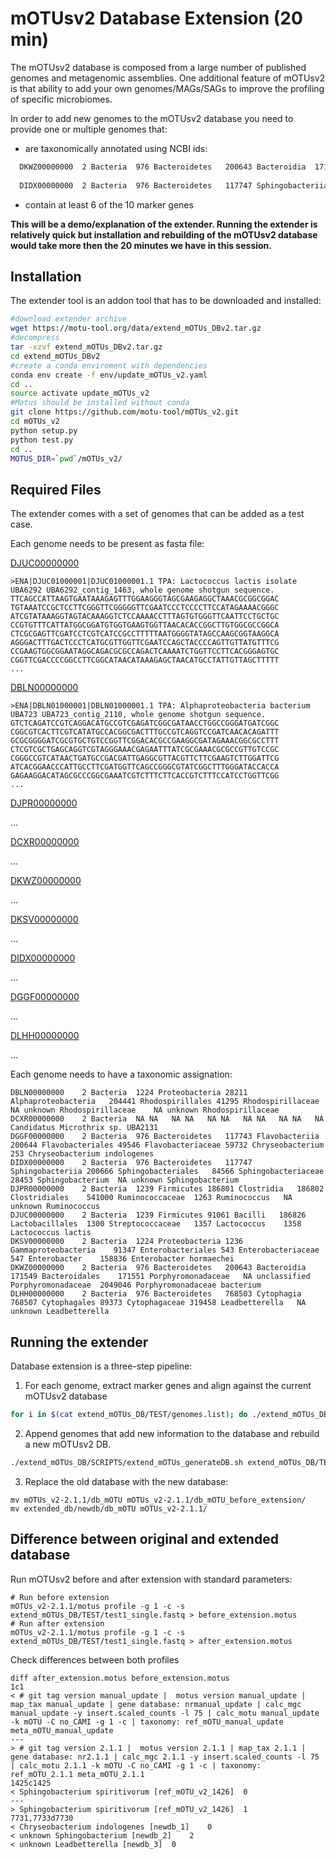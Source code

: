 # mOTUsv2 Database Extension (20 min)

The mOTUsv2 database is composed from a large number of published genomes and metagenomic assemblies. One additional feature of mOTUsv2 is that ability to add your own genomes/MAGs/SAGs to improve the profiling of specific microbiomes.

In order to add new genomes to the mOTUsv2 database you need to provide one or multiple genomes that:

- are taxonomically annotated using NCBI ids:
```bash
  DKWZ00000000	2 Bacteria	976 Bacteroidetes	200643 Bacteroidia	171549 Bacteroidales	171551 Porphyromonadaceae	NA unclassified Porphyromonadaceae	2049046 Porphyromonadaceae bacterium
  
  DIDX00000000	2 Bacteria	976 Bacteroidetes	117747 Sphingobacteriia	200666 Sphingobacteriales	84566 Sphingobacteriaceae	28453 Sphingobacterium	NA unknown Sphingobacterium
```
- contain at least 6 of the 10 marker genes


**This will be a demo/explanation of the extender. Running the extender is relatively quick but installation and rebuilding of the mOTUsv2 database would take more then the 20 minutes we have in this session.**


## Installation

The extender tool is an addon tool that has to be downloaded and installed:

```bash
#download extender archive
wget https://motu-tool.org/data/extend_mOTUs_DBv2.tar.gz
#decompress
tar -xzvf extend_mOTUs_DBv2.tar.gz
cd extend_mOTUs_DBv2
#create a conda enviroment with dependencies 
conda env create -f env/update_mOTUs_v2.yaml
cd ..
source activate update_mOTUs_v2
#Motus should be installed without conda
git clone https://github.com/motu-tool/mOTUs_v2.git
cd mOTUs_v2
python setup.py
python test.py
cd ..
MOTUS_DIR=`pwd`/mOTUs_v2/
```

## Required Files

The extender comes with a set of genomes that can be added as a test case.

Each genome needs to be present as fasta file:

[DJUC00000000](https://www.ncbi.nlm.nih.gov/genome/?term=DJUC00000000)
```
>ENA|DJUC01000001|DJUC01000001.1 TPA: Lactococcus lactis isolate UBA6292 UBA6292_contig_1463, whole genome shotgun sequence.
TTCAGCCATTAAGTGAATAAAGAGTTTGGAAGGGTAGCGAAGAGGCTAAACGCGGCGGAC
TGTAAATCCGCTCCTTCGGGTTCGGGGGTTCGAATCCCTCCCCTTCCATAGAAAACGGGC
ATCGTATAAAGGTAGTACAAAGGTCTCCAAAACCTTTAGTGTGGGTTCAATTCCTGCTGC
CCGTGTTTCATTATGGCGGATGTGGTGAAGTGGTTAACACACCGGCTTGTGGCGCCGGCA
CTCGCGAGTTCGATCCTCGTCATCCGCCTTTTTAATGGGGTATAGCCAAGCGGTAAGGCA
AGGGACTTTGACTCCCTCATGCGTTGGTTCGAATCCAGCTACCCCAGTTGTTATGTTTCG
CCGAAGTGGCGGAATAGGCAGACGCGCCAGACTCAAAATCTGGTTCCTTCACGGGAGTGC
CGGTTCGACCCCGGCCTTCGGCATAACATAAAGAGCTAACATGCCTATTGTTAGCTTTTT
...
```
[DBLN00000000](https://www.ncbi.nlm.nih.gov/genome/?term=DBLN00000000)

```
>ENA|DBLN01000001|DBLN01000001.1 TPA: Alphaproteobacteria bacterium UBA723 UBA723_contig_2110, whole genome shotgun sequence.
GTCTCAGATCCGTCAGGACATGCCGTCGAGATCGGCGATAACCTGGCCGGGATGATCGGC
CGGCGTCACTTCGTCATATGCCACGGCGACTTTGCCGTCAGGTCCGATCAACACAGATTT
GCGCGGGGATCGCGTGCTGTCCGGTTCGGACACGCCGAAGGCGATAGAAACGGCGCCTTT
CTCGTCGCTGAGCAGGTCGTAGGGAAACGAGAATTTATCGCGAAACGCGCCGTTGTCCGC
CGGGCCGTCATAACTGATGCCGACGATTGAGGCGTTACGTTCTTCGAAGTCTTGGATTCG
ATCACGGAACCCATTGCCTTCGATGGTTCAGCCGGGCGTATCGGCTTTGGGATACCACCA
GAGAAGGACATAGCGCCCGGCGAAATCGTCTTTCTTCACCGTCTTTCCATCCTGGTTCGG
...
```

[DJPR00000000](https://www.ncbi.nlm.nih.gov/genome/?term=DJPR00000000)

...

[DCXR00000000](https://www.ncbi.nlm.nih.gov/genome/?term=DCXR00000000)

...

[DKWZ00000000](https://www.ncbi.nlm.nih.gov/genome/?term=DKWZ00000000)

...

[DKSV00000000](https://www.ncbi.nlm.nih.gov/genome/?term=DKSV00000000)

...

[DIDX00000000](https://www.ncbi.nlm.nih.gov/genome/?term=DIDX00000000)

...

[DGGF00000000](https://www.ncbi.nlm.nih.gov/genome/?term=DGGF00000000)

...

[DLHH00000000](https://www.ncbi.nlm.nih.gov/genome/?term=DLHH00000000)

...

Each genome needs to have a taxonomic assignation:

```
DBLN00000000	2 Bacteria	1224 Proteobacteria	28211 Alphaproteobacteria	204441 Rhodospirillales	41295 Rhodospirillaceae	NA unknown Rhodospirillaceae	NA unknown Rhodospirillaceae
DCXR00000000	2 Bacteria	NA NA	NA NA	NA NA	NA NA	NA NA	NA Candidatus Microthrix sp. UBA2131
DGGF00000000	2 Bacteria	976 Bacteroidetes	117743 Flavobacteriia	200644 Flavobacteriales	49546 Flavobacteriaceae	59732 Chryseobacterium	253 Chryseobacterium indologenes
DIDX00000000	2 Bacteria	976 Bacteroidetes	117747 Sphingobacteriia	200666 Sphingobacteriales	84566 Sphingobacteriaceae	28453 Sphingobacterium	NA unknown Sphingobacterium
DJPR00000000	2 Bacteria	1239 Firmicutes	186801 Clostridia	186802 Clostridiales	541000 Ruminococcaceae	1263 Ruminococcus	NA unknown Ruminococcus
DJUC00000000	2 Bacteria	1239 Firmicutes	91061 Bacilli	186826 Lactobacillales	1300 Streptococcaceae	1357 Lactococcus	1358 Lactococcus lactis
DKSV00000000	2 Bacteria	1224 Proteobacteria	1236 Gammaproteobacteria	91347 Enterobacteriales	543 Enterobacteriaceae	547 Enterobacter	158836 Enterobacter hormaechei
DKWZ00000000	2 Bacteria	976 Bacteroidetes	200643 Bacteroidia	171549 Bacteroidales	171551 Porphyromonadaceae	NA unclassified Porphyromonadaceae	2049046 Porphyromonadaceae bacterium
DLHH00000000	2 Bacteria	976 Bacteroidetes	768503 Cytophagia	768507 Cytophagales	89373 Cytophagaceae	319458 Leadbetterella	NA unknown Leadbetterella
```

## Running the extender

Database extension is a three-step pipeline:
1. For each genome, extract marker genes and align against the current mOTUsv2 database

```bash
for i in $(cat extend_mOTUs_DB/TEST/genomes.list); do ./extend_mOTUs_DB/SCRIPTS/extend_mOTUs_addGenome.sh extend_mOTUs_DB/TEST/genomes/$i.fasta $i extended_db extend_mOTUs_DB/SCRIPTS/ $MOTUS_DIR; done
```

2. Append genomes that add new information to the database and rebuild a new mOTUsv2 DB.

```bash
./extend_mOTUs_DB/SCRIPTS/extend_mOTUs_generateDB.sh extend_mOTUs_DB/TEST/genomes.list newdb extend_mOTUs_DB/TEST/taxonomy_file.txt extended_db extend_mOTUs_DB/SCRIPTS/ $MOTUS_DIR
```

3. Replace the old database with the new database:

```
mv mOTUs_v2-2.1.1/db_mOTU mOTUs_v2-2.1.1/db_mOTU_before_extension/
mv extended_db/newdb/db_mOTU mOTUs_v2-2.1.1/
```


## Difference between original and extended database

Run mOTUsv2 before and after extension with standard parameters:

```
# Run before extension
mOTUs_v2-2.1.1/motus profile -g 1 -c -s extend_mOTUs_DB/TEST/test1_single.fastq > before_extension.motus
# Run after extension
mOTUs_v2-2.1.1/motus profile -g 1 -c -s extend_mOTUs_DB/TEST/test1_single.fastq > after_extension.motus
```

Check differences between both profiles

```
diff after_extension.motus before_extension.motus
1c1
< # git tag version manual_update |  motus version manual_update | map_tax manual_update | gene database: nrmanual_update | calc_mgc manual_update -y insert.scaled_counts -l 75 | calc_motu manual_update -k mOTU -C no_CAMI -g 1 -c | taxonomy: ref_mOTU_manual_update meta_mOTU_manual_update
---
> # git tag version 2.1.1 |  motus version 2.1.1 | map_tax 2.1.1 | gene database: nr2.1.1 | calc_mgc 2.1.1 -y insert.scaled_counts -l 75 | calc_motu 2.1.1 -k mOTU -C no_CAMI -g 1 -c | taxonomy: ref_mOTU_2.1.1 meta_mOTU_2.1.1
1425c1425
< Sphingobacterium spiritivorum [ref_mOTU_v2_1426]	0
---
> Sphingobacterium spiritivorum [ref_mOTU_v2_1426]	1
7731,7733d7730
< Chryseobacterium indologenes [newdb_1]	0
< unknown Sphingobacterium [newdb_2]	2
< unknown Leadbetterella [newdb_3]	0
```
